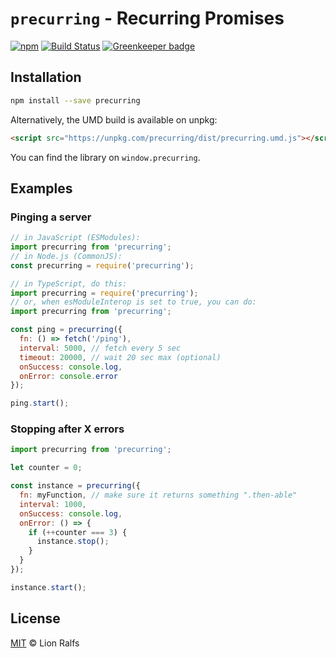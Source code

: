 # `precurring` - Recurring Promises

[![npm](https://img.shields.io/npm/v/precurring.svg)](https://www.npmjs.com/package/precurring)
[![Build Status](https://travis-ci.com/lionralfs/precurring.svg?branch=master)](https://travis-ci.com/lionralfs/precurring)
[![Greenkeeper badge](https://badges.greenkeeper.io/lionralfs/precurring.svg)](https://greenkeeper.io/)

## Installation

```sh
npm install --save precurring
```

Alternatively, the UMD build is available on unpkg:

```html
<script src="https://unpkg.com/precurring/dist/precurring.umd.js"></script>
```

You can find the library on `window.precurring`.

## Examples

### Pinging a server

```js
// in JavaScript (ESModules):
import precurring from 'precurring';
// in Node.js (CommonJS):
const precurring = require('precurring');

// in TypeScript, do this:
import precurring = require('precurring');
// or, when esModuleInterop is set to true, you can do:
import precurring from 'precurring';

const ping = precurring({
  fn: () => fetch('/ping'),
  interval: 5000, // fetch every 5 sec
  timeout: 20000, // wait 20 sec max (optional)
  onSuccess: console.log,
  onError: console.error
});

ping.start();
```

### Stopping after X errors

```js
import precurring from 'precurring';

let counter = 0;

const instance = precurring({
  fn: myFunction, // make sure it returns something ".then-able"
  interval: 1000,
  onSuccess: console.log,
  onError: () => {
    if (++counter === 3) {
      instance.stop();
    }
  }
});

instance.start();
```

## License

[MIT](LICENSE) © Lion Ralfs
